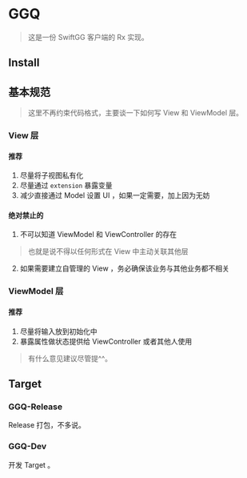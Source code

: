 # GGQ

> 这是一份 SwiftGG 客户端的 Rx 实现。

## Install

## 基本规范

> 这里不再约束代码格式，主要谈一下如何写 View 和 ViewModel 层。

### View 层

#### 推荐

1. 尽量将子视图私有化
2. 尽量通过 `extension` 暴露变量
3. 减少直接通过 Model 设置 UI ，如果一定需要，加上因为无妨

#### 绝对禁止的

1. 不可以知道 ViewModel 和 ViewController 的存在
  > 也就是说不得以任何形式在 View 中主动关联其他层
2. 如果需要建立自管理的 View ，务必确保该业务与其他业务都不相关

### ViewModel 层

#### 推荐

1. 尽量将输入放到初始化中
2. 暴露属性做状态提供给 ViewController 或者其他人使用

> 有什么意见建议尽管提^^。

## Target

### GGQ-Release

Release 打包，不多说。

### GGQ-Dev

开发 Target 。
